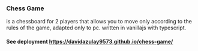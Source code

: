 ### Chess Game

is a chessboard for 2 players
that allows you to move only according to the rules of the game,
adapted only to pc.
written in vanillajs with typescript.

#### See deployment https://davidazulay9573.github.io/chess-game/
